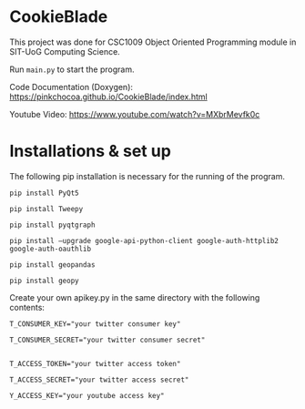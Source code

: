 # CookieBlade
This project was done for CSC1009 Object Oriented Programming module in SIT-UoG Computing Science.

Run `main.py` to start the program.

Code Documentation (Doxygen): https://pinkchocoa.github.io/CookieBlade/index.html

Youtube Video: https://www.youtube.com/watch?v=MXbrMevfk0c

# Installations & set up

The following pip installation is necessary for the running of the program.
```
pip install PyQt5

pip install Tweepy

pip install pyqtgraph

pip install –upgrade google-api-python-client google-auth-httplib2 google-auth-oauthlib

pip install geopandas

pip install geopy
```




Create your own apikey.py in the same directory with the following contents:
```
T_CONSUMER_KEY="your twitter consumer key"

T_CONSUMER_SECRET="your twitter consumer secret"


T_ACCESS_TOKEN="your twitter access token"

T_ACCESS_SECRET="your twitter access secret"

Y_ACCESS_KEY="your youtube access key"
```





